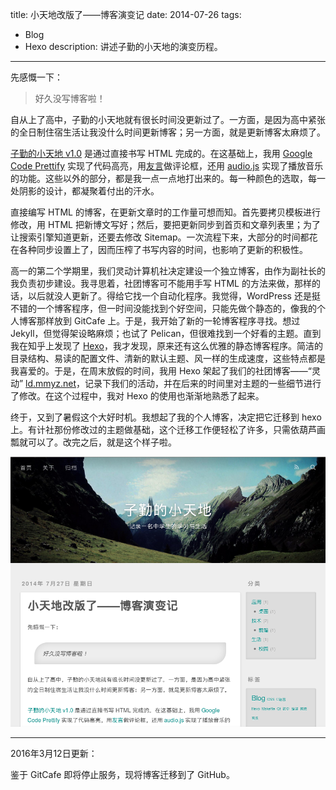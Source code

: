 title: 小天地改版了——博客演变记
date: 2014-07-26
tags:
- Blog
- Hexo
description: 讲述子勤的小天地的演变历程。
---

先感慨一下：

> 好久没写博客啦！

自从上了高中，子勤的小天地就有很长时间没更新过了。一方面，是因为高中紧张的全日制住宿生活让我没什么时间更新博客；另一方面，就是更新博客太麻烦了。

[子勤的小天地 v1.0](http://localhost:4000/2013/07/2013/birth-of-blog/) 是通过直接书写 HTML 完成的。在这基础上，我用 [Google Code Prettify](https://code.google.com/p/google-code-prettify/) 实现了代码高亮，用[友言](http://www.uyan.cc/)做评论框，还用 [audio.js](http://kolber.github.io/audiojs/) 实现了播放音乐的功能。这些以外的部分，都是我一点一点地打出来的。每一种颜色的选取，每一处阴影的设计，都凝聚着付出的汗水。

直接编写 HTML 的博客，在更新文章时的工作量可想而知。首先要拷贝模板进行修改，用 HTML 把新博文写好；然后，要把更新同步到首页和文章列表里；为了让搜索引擎知道更新，还要去修改 Sitemap。一次流程下来，大部分的时间都花在各种同步设置上了，因而压榨了书写内容的时间，也影响了更新的积极性。

<!-- more -->

高一的第二个学期里，我们灵动计算机社决定建设一个独立博客，由作为副社长的我负责初步建设。我寻思着，社团博客可不能用手写 HTML 的方法来做，那样的话，以后就没人更新了。得给它找一个自动化程序。我觉得，WordPress 还是挺不错的一个博客程序，但一时间没能找到个好空间，只能先做个静态的，像我的个人博客那样放到 GitCafe 上。于是，我开始了新的一轮博客程序寻找。想过 Jekyll，但觉得架设略麻烦；也试了 Pelican，但很难找到一个好看的主题。直到我在知乎上发现了 [Hexo]()，我才发现，原来还有这么优雅的静态博客程序。简洁的目录结构、易读的配置文件、清新的默认主题、风一样的生成速度，这些特点都是我喜爱的。于是，在周末放假的时间，我用 Hexo 架起了我们的社团博客——“灵动” [ld.mmyz.net](http://ld.mmyz.net)，记录下我们的活动，并在后来的时间里对主题的一些细节进行了修改。在这个过程中，我对 Hexo 的使用也渐渐地熟悉了起来。

终于，又到了暑假这个大好时机。我想起了我的个人博客，决定把它迁移到 hexo 上。有计社那份修改过的主题做基础，这个迁移工作便轻松了许多，只需依葫芦画瓢就可以了。改完之后，就是这个样子啦。

![子勤的小天地 v2.0](/img/2014/development-of-blog/ziqin-blog-v2.0.png)

---

2016年3月12日更新：

鉴于 GitCafe 即将停止服务，现将博客迁移到了 GitHub。